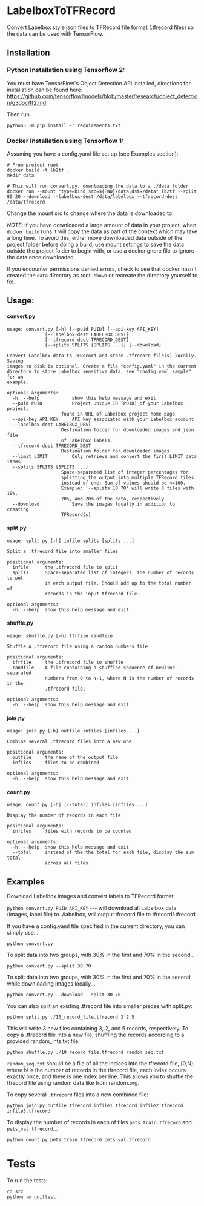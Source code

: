# LabelboxToTFRecord
Convert Labelbox style json files to TFRecord file format (.tfrecord files) so the data can be used with TensorFlow.

## Installation

### Python Installation using Tensorflow 2:
You must have TensorFlow's Object Detection API installed, directions for installation can be found here: https://github.com/tensorflow/models/blob/master/research/object_detection/g3doc/tf2.md

Then run

`python3 -m pip install -r requirements.txt`

### Docker Installation using Tensorflow 1:

Assuming you have a config.yaml file set up (see Examples section):

```
# From project root
docker build -t lb2tf .
mkdir data

# This will run convert.py, downloading the data to a ./data folder
docker run --mount "type=bind,src=${PWD}/data,dst=/data" lb2tf --split 80 20 --download --labelbox-dest /data/labelbox --tfrecord-dest /data/tfrecord
```
Change the mount src to change where the data is downloaded to.

*NOTE:* if you have downloaded a large amount of data in your project, when `docker build` runs it will copy the data as part of the context which may take a long time. To avoid this, either move downloaded data outside of the project folder before doing a build, use mount settings to save the data outside the project folder to begin with, or use a dockerignore file to ignore the data once downloaded.

If you encounter permissions denied errors, check to see that docker hasn't created the `data` directory as root. `chown` or recreate the directory yourself to fix.

## Usage:

#### convert.py

    usage: convert.py [-h] [--puid PUID] [--api-key API_KEY]
                  [--labelbox-dest LABELBOX_DEST]
                  [--tfrecord-dest TFRECORD_DEST]
                  [--splits SPLITS [SPLITS ...]] [--download]

    Convert Labelbox data to TFRecord and store .tfrecord file(s) locally. Saving
    images to disk is optional. Create a file "config.yaml" in the current
    directory to store Labelbox sensitive data, see "config.yaml.sample" for an
    example.

    optional arguments:
      -h, --help            show this help message and exit
      --puid PUID           Project Unique ID (PUID) of your Labelbox project,
                        found in URL of Labelbox project home page
      --api-key API_KEY     API key associated with your Labelbox account
      --labelbox-dest LABELBOX_DEST
                        Destination folder for downloaded images and json file
                        of Labelbox labels.
      --tfrecord-dest TFRECORD_DEST
                        Destination folder for downloaded images
      --limit LIMIT         Only retrieve and convert the first LIMIT data items
      --splits SPLITS [SPLITS ...]
                        Space-separated list of integer percentages for
                        splitting the output into multiple TFRecord files
                        instead of one. Sum of values should be <=100.
                        Example: '--splits 10 70' will write 3 files with 10%,
                        70%, and 20% of the data, respectively
      --download            Save the images locally in addition to creating
                        TFRecord(s)

#### split.py

    usage: split.py [-h] infile splits [splits ...]

    Split a .tfrecord file into smaller files

    positional arguments:
      infile      the .tfrecord file to split
      splits      Space-separated list of integers, the number of records to put
                  in each output file. Should add up to the total number of
                  records in the input tfrecord file.

    optional arguments:
      -h, --help  show this help message and exit

#### shuffle.py

    usage: shuffle.py [-h] tfrfile randfile

    Shuffle a .tfrecord file using a random numbers file

    positional arguments:
      tfrfile     the .tfrecord file to shuffle
      randfile    A file containing a shuffled sequence of newline-separated
                  numbers from 0 to N-1, where N is the number of records in the
                  .tfrecord file.

    optional arguments:
      -h, --help  show this help message and exit

#### join.py

    usage: join.py [-h] outfile infiles [infiles ...]

    Combine several .tfrecord files into a new one

    positional arguments:
      outfile     the name of the output file
      infiles     files to be combined

    optional arguments:
      -h, --help  show this help message and exit


#### count.py

    usage: count.py [-h] [--total] infiles [infiles ...]

    Display the number of records in each file

    positional arguments:
      infiles     files with records to be counted

    optional arguments:
      -h, --help  show this help message and exit
      --total     instead of the the total for each file, display the sum total
                  across all files

## Examples

Download Labelbox images and convert labels to TFRecord format:

`python convert.py PUID API_KEY`      ---     will download all Labelbox data (images, label file) to ./labelbox, will output tfrecord file to tfrecord/<PUID>.tfrecord
  
If you have a config.yaml file specified in the current directory, you can simply use...

`python convert.py`

To split data into two groups, with 30% in the first and 70% in the second...

`python convert.py --split 30 70`

To split data into two groups, with 30% in the first and 70% in the second, while downloading images locally...

`python convert.py --download --split 30 70`

You can also split an existing .tfrecord file into smaller pieces with split.py:

`python split.py ./10_record_file.tfrecord 3 2 5`

This will write 3 new files containing 3, 2, and 5 records, respectively.
To copy a .tfrecord file into a new file, shuffling the records according to a provided random_ints.txt
file:

`python shuffle.py ./10_record_file.tfrecord random_seq.txt`

`random_seq.txt` should be a file of all the indices into the tfrecord file,
[0,N), where N is the number of records in the tfrecord file, each index
occurs exactly once, and there is one index per line. This allows you to
shuffle the tfrecord file using random data like from random.org.

To copy several `.tfrecord` files into a new combined file:

`python join.py outfile.tfrecord infile1.tfrecord infile2.tfrecord infile3.tfrecord`

To display the number of records in each of files `pets_train.tfrecord` and `pets_val.tfrecord`...

`python count.py pets_train.tfrecord pets_val.tfrecord`

# Tests

To run the tests:

```
cd src
python -m unittest
```
